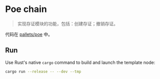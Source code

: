 # Poe chain

> 实现存证模块的功能，包括：创建存证；撤销存证。

代码在 [pallets/poe](./pallets/poe/src/lib.rs) 中。

## Run

Use Rust's native `cargo` command to build and launch the template node:

```sh
cargo run --release -- --dev --tmp
```

